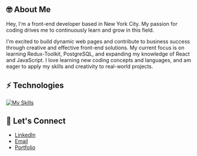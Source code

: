 🤓 About Me
-----------------------------
Hey, I'm a front-end developer based in New York City. My passion for coding drives me to continuously learn and grow in this field.

I'm excited to build dynamic web pages and contribute to business success through creative and effective front-end solutions. My current focus is on learning Redux-Toolkit, PostgreSQL, and expanding my knowledge of React and JavaScript. I love learning new coding concepts and languages, and am eager to apply my skills and creativity to real-world projects.


⚡ Technologies
-----------------------------

[![My Skills](https://skillicons.dev/icons?i=react,js,redux,html,css,sass,vscode,git,figma,ps,ai)](https://skillicons.dev)

🤝 Let's Connect
-----------------------------

* [LinkedIn](https://www.linkedin.com/in/johnlombardi389/)
* [Email](mailto:mailto:johnlombardi389@gmail.com)
* [Portfolio](https://johnlombardi389.github.io/portfolio/)

<!---
johnlombardi389/johnlombardi389 is a ✨ special ✨ repository because its `README.md` (this file) appears on your GitHub profile.
You can click the Preview link to take a look at your changes.
--->
